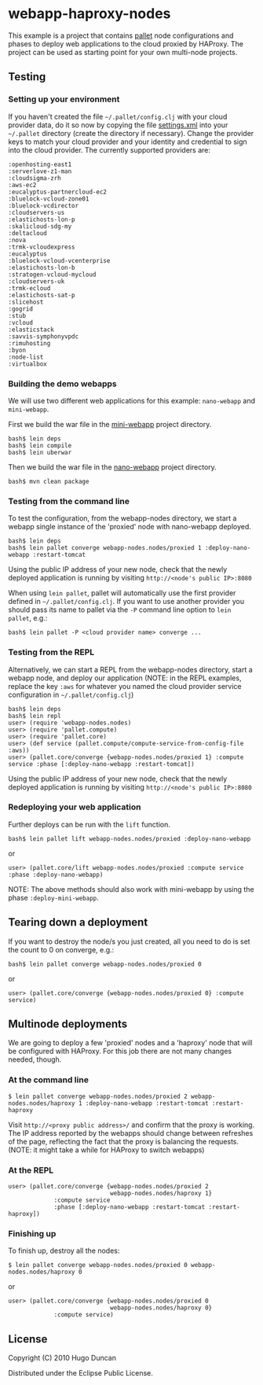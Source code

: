 # webapp-haproxy-nodes

This example is a project that contains
[pallet](http://github.com/hugoduncan/pallet) node configurations and
phases to deploy web applications to the cloud proxied by HAProxy.
The project can be used as starting point for your own multi-node
projects.

## Testing

### Setting up your environment

If you haven't created the file `~/.pallet/config.clj` with your cloud
provider data, do it so now by copying the file
[settings.xml](tree/master/webapp-haproxy-nodes/config.clj) into your
`~/.pallet` directory (create the directory if necessary). Change the
provider keys to match your cloud provider and your identity and
credential to sign into the cloud provider. The currently supported
providers are: 

    :openhosting-east1
    :serverlove-z1-man
    :cloudsigma-zrh
    :aws-ec2
    :eucalyptus-partnercloud-ec2
    :bluelock-vcloud-zone01
    :bluelock-vcdirector
    :cloudservers-us
    :elastichosts-lon-p
    :skalicloud-sdg-my
    :deltacloud
    :nova
    :trmk-vcloudexpress
    :eucalyptus
    :bluelock-vcloud-vcenterprise
    :elastichosts-lon-b
    :stratogen-vcloud-mycloud
    :cloudservers-uk
    :trmk-ecloud
    :elastichosts-sat-p
    :slicehost
    :gogrid
    :stub
    :vcloud
    :elasticstack
    :savvis-symphonyvpdc
    :rimuhosting
    :byon
    :node-list
    :virtualbox

### Building the demo webapps

We will use two different web applications for this example:
`nano-webapp` and `mini-webapp`.

First we build the war file in the
[mini-webapp](http://github.com/pallet/pallet-examples/tree/master/mini-webapp/)
project directory.

    bash$ lein deps
    bash$ lein compile
    bash$ lein uberwar

Then we build the war file in the
[nano-webapp](http://github.com/pallet/pallet-examples/tree/master/nano-webapp)
project directory.

    bash$ mvn clean package

### Testing from the command line

To test the configuration, from the webapp-nodes directory, we start a
webapp single instance of the 'proxied' node with nano-webapp
deployed. 

    bash$ lein deps
    bash$ lein pallet converge webapp-nodes.nodes/proxied 1 :deploy-nano-webapp :restart-tomcat

Using the public IP address of your new node, check that the newly
deployed application is running by visiting `http://<node's public IP>:8080`

When using `lein pallet`, pallet will automatically use the first
provider defined in `~/.pallet/config.clj`. If you want to use another
provider you should pass its name to pallet via the `-P` command line
option to `lein pallet`, e.g.:

    bash$ lein pallet -P <cloud provider name> converge ...

### Testing from the REPL

Alternatively, we can start a REPL from the webapp-nodes directory,
start a webapp node, and deploy our application (NOTE: in the REPL
examples, replace the key `:aws` for whatever you named the cloud
provider service configuration in `~/.pallet/config.clj`)

    bash$ lein deps
    bash$ lein repl
    user> (require 'webapp-nodes.nodes)
    user> (require 'pallet.compute)
    user> (require 'pallet.core)
    user> (def service (pallet.compute/compute-service-from-config-file :aws))
    user> (pallet.core/converge {webapp-nodes.nodes/proxied 1} :compute service :phase [:deploy-nano-webapp :restart-tomcat])

Using the public IP address of your new node, check that the newly
deployed application is running by visiting `http://<node's public IP>:8080`

### Redeploying your web application

Further deploys can be run with the `lift` function.

    bash$ lein pallet lift webapp-nodes.nodes/proxied :deploy-nano-webapp

or

    user> (pallet.core/lift webapp-nodes.nodes/proxied :compute service :phase :deploy-nano-webapp)

NOTE: The above methods should also work with mini-webapp by using the
phase `:deploy-mini-webapp`.

## Tearing down a deployment

If you want to destroy the node/s you just created, all you need to do
is set the count to 0 on converge, e.g.:

    bash$ lein pallet converge webapp-nodes.nodes/proxied 0

or

    user> (pallet.core/converge {webapp-nodes.nodes/proxied 0} :compute service)

## Multinode deployments

We are going to deploy a few 'proxied' nodes and a 'haproxy' node that
will be configured with HAProxy. For this job there are not many
changes needed, though.

### At the command line

    $ lein pallet converge webapp-nodes.nodes/proxied 2 webapp-nodes.nodes/haproxy 1 :deploy-nano-webapp :restart-tomcat :restart-haproxy

Visit `http://<proxy public address>/` and confirm that the proxy is
working. The IP address reported by the webapps should change between
refreshes of the page, reflecting the fact that the proxy is balancing
the requests. (NOTE: it might take a while for HAProxy to switch
webapps)

### At the REPL

    user> (pallet.core/converge {webapp-nodes.nodes/proxied 2
                                 webapp-nodes.nodes/haproxy 1}
                 :compute service
                 :phase [:deploy-nano-webapp :restart-tomcat :restart-haproxy])

### Finishing up

To finish up, destroy all the nodes:

    $ lein pallet converge webapp-nodes.nodes/proxied 0 webapp-nodes.nodes/haproxy 0

or

    user> (pallet.core/converge {webapp-nodes.nodes/proxied 0
                                 webapp-nodes.nodes/haproxy 0}
                 :compute service)

## License

Copyright (C) 2010 Hugo Duncan

Distributed under the Eclipse Public License.
